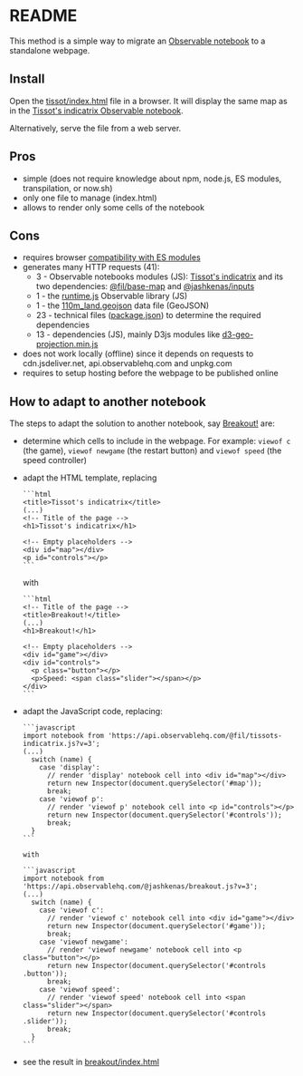 # README

This method is a simple way to migrate an
[Observable notebook](https://observablehq.com/@fil/tissots-indicatrix/) to a
standalone webpage.

## Install

Open the [tissot/index.html](./tissot/index.html) file in a browser. It will
display the same map as in the
[Tissot's indicatrix Observable notebook](https://observablehq.com/@fil/tissots-indicatrix).

Alternatively, serve the file from a web server.

## Pros

- simple (does not require knowledge about npm, node.js, ES modules,
  transpilation, or now.sh)
- only one file to manage (index.html)
- allows to render only some cells of the notebook

## Cons

- requires browser
  [compatibility with ES modules](https://developer.mozilla.org/en-US/docs/Web/JavaScript/Reference/Statements/import#Browser_compatibility)
- generates many HTTP requests (41):
  - 3 - Observable notebooks modules (JS):
    [Tissot's indicatrix](https://api.observablehq.com/@fil/tissots-indicatrix.js?v=3)
    and its two dependencies:
    [@fil/base-map](https://api.observablehq.com/@fil/base-map.js?v=3) and
    [@jashkenas/inputs](https://api.observablehq.com/@jashkenas/inputs.js?v=3)
  - 1 - the
    [runtime.js](https://cdn.jsdelivr.net/npm/@observablehq/runtime@4/dist/runtime.js)
    Observable library (JS)
  - 1 - the
    [110m_land.geojson](https://unpkg.com/visionscarto-world-atlas@0.0.6/world/110m_land.geojson)
    data file (GeoJSON)
  - 23 - technical files
    ([package.json](https://cdn.jsdelivr.net/npm/d3-selection/package.json)) to
    determine the required dependencies
  - 13 - dependencies (JS), mainly D3js modules like
    [d3-geo-projection.min.js](https://cdn.jsdelivr.net/npm/d3-geo-projection@2.7.0/dist/d3-geo-projection.min.js)
- does not work locally (offline) since it depends on requests to
  cdn.jsdeliver.net, api.observablehq.com and unpkg.com
- requires to setup hosting before the webpage to be published online

## How to adapt to another notebook

The steps to adapt the solution to another notebook, say
[Breakout!](https://observablehq.com/@jashkenas/breakout) are:

- determine which cells to include in the webpage. For example: `viewof c` (the
  game), `viewof newgame` (the restart button) and `viewof speed` (the speed
  controller)
- adapt the HTML template, replacing

      ```html
      <title>Tissot's indicatrix</title>
      (...)
      <!-- Title of the page -->
      <h1>Tissot's indicatrix</h1>

      <!-- Empty placeholders -->
      <div id="map"></div>
      <p id="controls"></p>
      ```

  with

      ```html
      <!-- Title of the page -->
      <title>Breakout!</title>
      (...)
      <h1>Breakout!</h1>

      <!-- Empty placeholders -->
      <div id="game"></div>
      <div id="controls">
        <p class="button"></p>
        <p>Speed: <span class="slider"></span></p>
      </div>
      ```

- adapt the JavaScript code, replacing:

      ```javascript
      import notebook from 'https://api.observablehq.com/@fil/tissots-indicatrix.js?v=3';
      (...)
        switch (name) {
          case 'display':
            // render 'display' notebook cell into <div id="map"></div>
            return new Inspector(document.querySelector('#map'));
            break;
          case 'viewof p':
            // render 'viewof p' notebook cell into <p id="controls"></p>
            return new Inspector(document.querySelector('#controls'));
            break;
        }
      ```

      with

      ```javascript
      import notebook from 'https://api.observablehq.com/@jashkenas/breakout.js?v=3';
      (...)
        switch (name) {
          case 'viewof c':
            // render 'viewof c' notebook cell into <div id="game"></div>
            return new Inspector(document.querySelector('#game'));
            break;
          case 'viewof newgame':
            // render 'viewof newgame' notebook cell into <p class="button"></p>
            return new Inspector(document.querySelector('#controls .button'));
            break;
          case 'viewof speed':
            // render 'viewof speed' notebook cell into <span class="slider"></span>
            return new Inspector(document.querySelector('#controls .slider'));
            break;
        }
      ```

- see the result in [breakout/index.html](./breakout/index.html)

